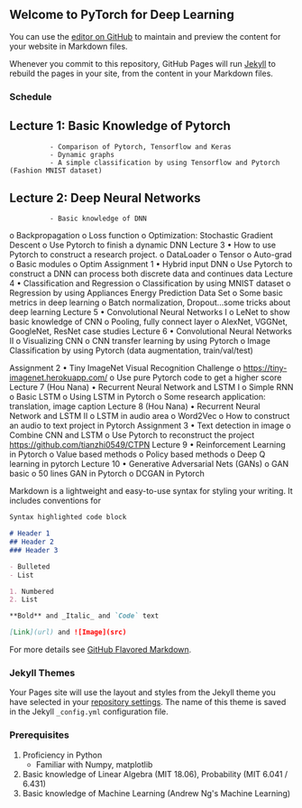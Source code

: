 ## Welcome to PyTorch for Deep Learning

You can use the [editor on GitHub](https://github.com/HuaizhengZhang/PyTorch4DL/edit/gh-pages/index.md) to maintain and preview the content for your website in Markdown files.

Whenever you commit to this repository, GitHub Pages will run [Jekyll](https://jekyllrb.com/) to rebuild the pages in your site, from the content in your Markdown files.


### Schedule
## Lecture 1: Basic Knowledge of Pytorch
              - Comparison of Pytorch, Tensorflow and Keras
              - Dynamic graphs
              - A simple classification by using Tensorflow and Pytorch (Fashion MNIST dataset)

## Lecture 2: Deep Neural Networks
              - Basic knowledge of DNN
o	Backpropagation
o	Loss function
o	Optimization: Stochastic Gradient Descent
o	Use Pytorch to finish a dynamic DNN
Lecture 3
•	How to use Pytorch to construct a research project.
o	DataLoader
o	Tensor
o	Auto-grad
o	Basic modules
o	Optim
Assignment 1
•	Hybrid input DNN
o	Use Pytorch to construct a DNN can process both discrete data and continues data
Lecture 4
•	Classification and Regression
o	Classification by using MNIST dataset
o	Regression by using Appliances Energy Prediction Data Set
o	Some basic metrics in deep learning
o	Batch normalization, Dropout…some tricks about deep learning
Lecture 5
•	Convolutional Neural Networks I
o	LeNet to show basic knowledge of CNN
o	Pooling, fully connect layer
o	AlexNet, VGGNet, GoogleNet, ResNet case studies
Lecture 6
•	Convolutional Neural Networks II
o	Visualizing CNN
o	CNN transfer learning by using Pytorch
o	Image Classification by using Pytorch (data augmentation, train/val/test)

Assignment 2
•	Tiny ImageNet Visual Recognition Challenge
o	https://tiny-imagenet.herokuapp.com/
o	Use pure Pytorch code to get a higher score
Lecture 7 (Hou Nana)
•	Recurrent Neural Network and LSTM I
o	Simple RNN
o	Basic LSTM
o	Using LSTM in Pytorch
o	Some research application: translation, image caption
Lecture 8 (Hou Nana)
•	Recurrent Neural Network and LSTM II
o	LSTM in audio area
o	Word2Vec
o	How to construct an audio to text project in Pytorch
Assignment 3
•	Text detection in image
o	Combine CNN and LSTM
o	Use Pytorch to reconstruct the project https://github.com/tianzhi0549/CTPN
Lecture 9
•	Reinforcement Learning in Pytorch
o	Value based methods
o	Policy based methods
o	Deep Q learning in pytorch
Lecture 10
•	Generative Adversarial Nets (GANs)
o	GAN basic
o	50 lines GAN in Pytorch
o	DCGAN in Pytorch


Markdown is a lightweight and easy-to-use syntax for styling your writing. It includes conventions for

```markdown
Syntax highlighted code block

# Header 1
## Header 2
### Header 3

- Bulleted
- List

1. Numbered
2. List

**Bold** and _Italic_ and `Code` text

[Link](url) and ![Image](src)
```

For more details see [GitHub Flavored Markdown](https://guides.github.com/features/mastering-markdown/).

### Jekyll Themes

Your Pages site will use the layout and styles from the Jekyll theme you have selected in your [repository settings](https://github.com/HuaizhengZhang/PyTorch4DL/settings). The name of this theme is saved in the Jekyll `_config.yml` configuration file.

### Prerequisites
1. Proficiency in Python
   - Familiar with Numpy, matplotlib
2. Basic knowledge of Linear Algebra (MIT 18.06), Probability (MIT 6.041 / 6.431)
3. Basic knowledge of Machine Learning (Andrew Ng's Machine Learning)
<!-- Having trouble with Pages? Check out our [documentation](https://help.github.com/categories/github-pages-basics/) or [contact support](https://github.com/contact) and we’ll help you sort it out. -->
